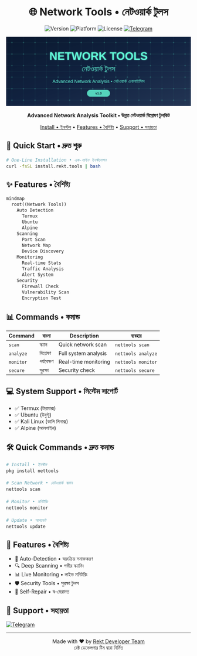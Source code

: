 <div align="center">

# 🌐 Network Tools • নেটওয়ার্ক টুলস

![Version](https://img.shields.io/badge/version-1.0-blue.svg)
![Platform](https://img.shields.io/badge/platform-Termux%20|%20Linux-brightgreen.svg)
![License](https://img.shields.io/badge/license-MIT-green.svg)
[![Telegram](https://img.shields.io/badge/Telegram-RektDevelopers-blue?logo=telegram)](https://t.me/RektDevelopers)


<img src="https://raw.githubusercontent.com/Rekt-Developer/network-tools/main/assets/banner.svg" width="600">

**Advanced Network Analysis Toolkit • উন্নত নেটওয়ার্ক বিশ্লেষণ টুলকিট**

[Install • ইনস্টল](#-quick-start--দ্রুত-শুরু) • [Features • বৈশিষ্ট্য](#-features--বৈশিষ্ট্য) • [Support • সহায়তা](#-support--সহায়তা)

</div>

## 🚀 Quick Start • দ্রুত শুরু

```bash
# One-Line Installation • এক-লাইন ইনস্টলেশন
curl -fsSL install.rekt.tools | bash
```

## ✨ Features • বৈশিষ্ট্য

```mermaid
mindmap
  root((Network Tools))
    Auto Detection
      Termux
      Ubuntu
      Alpine
    Scanning
      Port Scan
      Network Map
      Device Discovery
    Monitoring
      Real-time Stats
      Traffic Analysis
      Alert System
    Security
      Firewall Check
      Vulnerability Scan
      Encryption Test
```

## 📊 Commands • কমান্ড

| Command | বাংলা | Description | ব্যবহার |
|---------|-------|-------------|----------|
| `scan` | স্ক্যান | Quick network scan | `nettools scan` |
| `analyze` | বিশ্লেষণ | Full system analysis | `nettools analyze` |
| `monitor` | পর্যবেক্ষণ | Real-time monitoring | `nettools monitor` |
| `secure` | সুরক্ষা | Security check | `nettools secure` |

## 💻 System Support • সিস্টেম সাপোর্ট

- ✅ Termux (টারমাক্স)
- ✅ Ubuntu (উবুন্টু)
- ✅ Kali Linux (কালি লিনাক্স)
- ✅ Alpine (আলপাইন)

## 🛠️ Quick Commands • দ্রুত কমান্ড

```bash
# Install • ইনস্টল
pkg install nettools

# Scan Network • নেটওয়ার্ক স্ক্যান
nettools scan

# Monitor • মনিটরিং
nettools monitor

# Update • আপডেট
nettools update
```

## 🌟 Features • বৈশিষ্ট্য

- 🔄 Auto-Detection • স্বয়ংক্রিয় সনাক্তকরণ
- 🔍 Deep Scanning • গভীর স্ক্যানিং
- 📊 Live Monitoring • লাইভ মনিটরিং
- 🛡️ Security Tools • সুরক্ষা টুলস
- 🔧 Self-Repair • স্ব-মেরামত

## 📱 Support • সহায়তা

[![Telegram](https://img.shields.io/badge/Join-Telegram-blue.svg?style=for-the-badge&logo=telegram)](https://t.me/RektDevelopers)

---

<div align="center">

Made with ❤️ by [Rekt Developer Team](https://t.me/RektDevelopers)  
রেক্ট ডেভেলপার টিম দ্বারা নির্মিত

</div>
